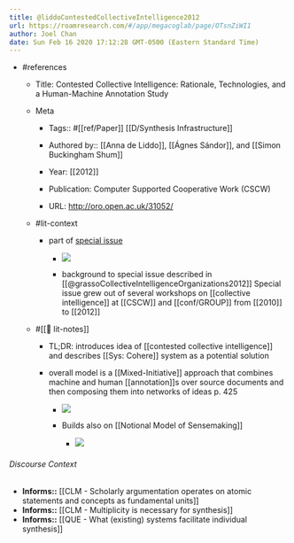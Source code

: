 ```yaml
---
title: @liddoContestedCollectiveIntelligence2012
url: https://roamresearch.com/#/app/megacoglab/page/OTsnZiWI1
author: Joel Chan
date: Sun Feb 16 2020 17:12:28 GMT-0500 (Eastern Standard Time)
---
```


- #references

    - Title: Contested Collective Intelligence: Rationale, Technologies, and a Human-Machine Annotation Study

    - Meta

        - Tags:: #[[ref/Paper]] [[D/Synthesis Infrastructure]]

        - Authored by:: [[Anna de Liddo]], [[Ágnes Sándor]], and [[Simon Buckingham Shum]]

        - Year: [[2012]]

        - Publication: Computer Supported Cooperative Work (CSCW)

        - URL: http://oro.open.ac.uk/31052/

    - #lit-context

        - part of [special issue](https://link.springer.com/journal/10606/21/4)

            - ![](https://firebasestorage.googleapis.com/v0/b/firescript-577a2.appspot.com/o/imgs%2Fapp%2Fmegacoglab%2FheHZn3qc3Y.png?alt=media&token=ad1a7296-8eef-4aae-b0d5-70e59de92ed0)

            - background to special issue described in [[@grassoCollectiveIntelligenceOrganizations2012]] Special issue grew out of several workshops on [[collective intelligence]] at [[CSCW]] and [[conf/GROUP]] from [[2010]] to [[2012]]

    - #[[📝 lit-notes]]

        - TL;DR: introduces idea of [[contested collective intelligence]] and describes [[Sys: Cohere]] system as a potential solution

        - overall model is a [[Mixed-Initiative]] approach that combines machine and human [[annotation]]s over source documents and then composing them into networks of ideas p. 425

            - ![](https://firebasestorage.googleapis.com/v0/b/firescript-577a2.appspot.com/o/imgs%2Fapp%2Fmegacoglab%2Fos3IbAY-lj.png?alt=media&token=b1138871-313b-42dd-94d5-0052d838875d)

            - Builds also on [[Notional Model of Sensemaking]]

                - ![](https://firebasestorage.googleapis.com/v0/b/firescript-577a2.appspot.com/o/imgs%2Fapp%2Fmegacoglab%2FkHiCt5miUB.png?alt=media&token=0913647a-0991-4a8d-a47a-27bb77ccfa87)

###### Discourse Context

- **Informs::** [[CLM - Scholarly argumentation operates on atomic statements and concepts as fundamental units]]
- **Informs::** [[CLM - Multiplicity is necessary for synthesis]]
- **Informs::** [[QUE - What (existing) systems facilitate individual synthesis]]
